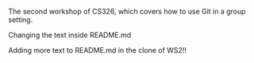 
The second workshop of CS326, which covers how to use Git in a group setting.

Changing the text inside README.md


Adding more text to README.md in the clone of WS2!!
